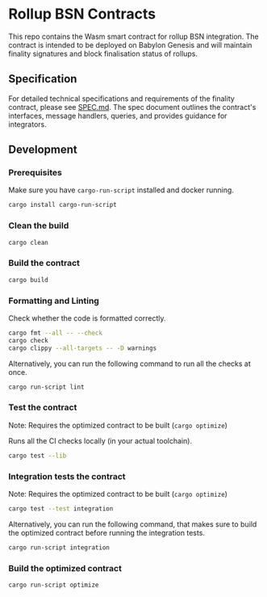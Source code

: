 # Rollup BSN Contracts

This repo contains the Wasm smart contract for rollup BSN integration. The
contract is intended to be deployed on Babylon Genesis and will maintain
finality signatures and block finalisation status of rollups.

## Specification

For detailed technical specifications and requirements of the finality contract,
please see [SPEC.md](SPEC.md). The spec document outlines the contract's
interfaces, message handlers, queries, and provides guidance for integrators.

## Development

### Prerequisites

Make sure you have `cargo-run-script` installed and docker running.

```bash
cargo install cargo-run-script
```

### Clean the build

```bash
cargo clean
```

### Build the contract

```bash
cargo build
```

### Formatting and Linting

Check whether the code is formatted correctly.

```bash
cargo fmt --all -- --check
cargo check
cargo clippy --all-targets -- -D warnings
```

Alternatively, you can run the following command to run all the checks at once.

```bash
cargo run-script lint
```

### Test the contract

Note: Requires the optimized contract to be built (`cargo optimize`)

Runs all the CI checks locally (in your actual toolchain).

```bash
cargo test --lib
```

### Integration tests the contract

Note: Requires the optimized contract to be built (`cargo optimize`)

```bash
cargo test --test integration
```

Alternatively, you can run the following command, that makes sure to build the
optimized contract before running the integration tests.

```bash
cargo run-script integration
```

### Build the optimized contract

```bash
cargo run-script optimize
```
